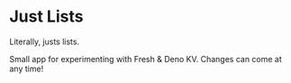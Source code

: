 # Just Lists

Literally, justs lists.

Small app for experimenting with Fresh & Deno KV. Changes can come at any time!
